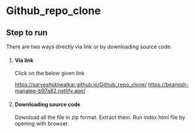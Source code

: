 # Github_repo_clone

## Step to run
There are two ways directly via link or by downloading source code.
1. #### Via link
   Click on the below given link
   
   https://sarveshpbiwalkar.github.io/Github_repo_clone/
   https://beamish-manatee-b97a82.netlify.app/
   
3. #### Downloading source code
   Download all the file in zip format.
   Extract them.
   Run index.html file by opening with browser.
   
